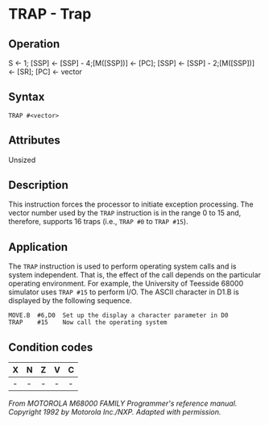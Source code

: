# TRAP - Trap

## Operation
S ← 1;
[SSP] ← [SSP] - 4;[M([SSP])] ← [PC];
[SSP] ← [SSP] - 2;[M([SSP])] ← [SR];
[PC] ← vector

## Syntax
```assembly
TRAP #<vector>
```

## Attributes
Unsized

## Description
This instruction forces the processor to initiate exception processing.
The vector number used by the `TRAP` instruction is in the range 0 to 15 and, therefore, supports 16 traps (i.e., `TRAP #0` to `TRAP #15`).

## Application
The `TRAP` instruction is used to perform operating system calls and is system independent.
That is, the effect of the call depends on the particular operating environment.
For example, the University of Teesside 68000 simulator uses `TRAP #15` to perform I/O.
The ASCII character in D1.B is displayed by the following sequence.

```assembly
MOVE.B  #6,D0  Set up the display a character parameter in D0
TRAP    #15    Now call the operating system
```

## Condition codes
|X|N|Z|V|C|
|--|--|--|--|--|
|-|-|-|-|-|

*From MOTOROLA M68000 FAMILY Programmer's reference manual. Copyright 1992 by Motorola Inc./NXP. Adapted with permission.*